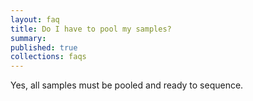 ```yaml
---
layout: faq
title: Do I have to pool my samples?
summary:
published: true
collections: faqs
---
```


Yes, all samples must be pooled and ready to sequence.
